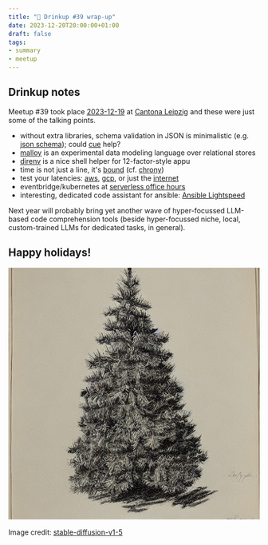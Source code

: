 ```yaml
---
title: "🎄 Drinkup #39 wrap-up"
date: 2023-12-20T20:00:00+01:00
draft: false
tags:
- summary
- meetup
---
```


## Drinkup notes

Meetup #39 took place
[2023-12-19](https://www.meetup.com/leipzig-golang/events/290666187/) at
[Cantona Leipzig](https://www.google.com/search?q=cantona+leipzig) and these
were just some of the talking points.

* without extra libraries, schema validation in JSON is minimalistic (e.g. [json schema](https://json-schema.org/)); could [cue](https://cuelang.org/docs/usecases/validation/) help?
* [malloy](https://www.malloydata.dev/) is an experimental data modeling language over relational stores
* [direnv](https://direnv.net/) is a nice shell helper for 12-factor-style appu
* time is not just a line, it's [bound](https://github.com/aws/clock-bound) (cf. [chrony](https://chrony-project.org/))
* test your latencies: [aws](https://aws-latency-test.com/), [gcp](https://gcping.com/), or just the [internet](http://gfblip.appspot.com/)
* eventbridge/kubernetes at [serverless office hours](https://www.youtube.com/watch?v=MQjNZxo1TO0)
* interesting, dedicated code assistant for ansible: [Ansible Lightspeed](https://www.redhat.com/en/technologies/management/ansible/ansible-lightspeed)

Next year will probably bring yet another wave of hyper-focussed LLM-based code
comprehension tools (beside hyper-focussed niche, local, custom-trained LLMs
for dedicated tasks, in general).

## Happy holidays!

![](/images/gentree.png)

Image credit: [stable-diffusion-v1-5](https://huggingface.co/runwayml/stable-diffusion-v1-5)
